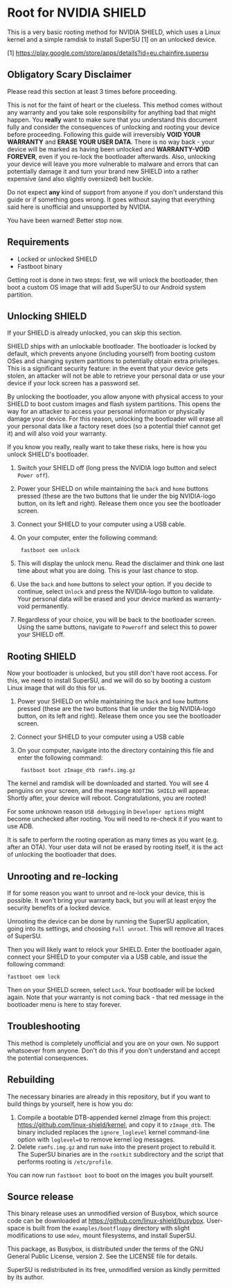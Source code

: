 Root for NVIDIA SHIELD
======================

This is a very basic rooting method for NVIDIA SHIELD, which uses a Linux kernel and a simple ramdisk to install SuperSU [1] on an unlocked device.

[1] https://play.google.com/store/apps/details?id=eu.chainfire.supersu

Obligatory Scary Disclaimer
---------------------------
Please read this section at least 3 times before proceeding.

This is not for the faint of heart or the clueless. This method comes without any warranty and you take sole responsibility for anything bad that might happen. You **really** want to make sure that you understand this document fully and consider the consequences of unlocking and rooting your device before proceeding. Following this guide will irreversibly **VOID YOUR WARRANTY** and **ERASE YOUR USER DATA**. There is no way back - your device will be marked as having been unlocked and **WARRANTY-VOID FOREVER**, even if you re-lock the bootloader afterwards. Also, unlocking your device will leave you more vulnerable to malware and errors that can potentially damage it and turn your brand new SHIELD into a rather expensive (and also slightly oversized) belt buckle.

Do not expect **any** kind of support from anyone if you don't understand this guide or if something goes wrong. It goes without saying that everything said here is unofficial and unsupported by NVIDIA.

You have been warned! Better stop now.

Requirements
------------
- Locked or unlocked SHIELD
- Fastboot binary

Getting root is done in two steps: first, we will unlock the bootloader, then boot a custom OS image that will add SuperSU to our Android system partition.

Unlocking SHIELD
----------------
If your SHIELD is already unlocked, you can skip this section.

SHIELD ships with an unlockable bootloader. The bootloader is locked by default, which prevents anyone (including yourself) from booting custom OSes and changing system partitions to potentially obtain extra privileges. This is a significant security feature: in the event that your device gets stolen, an attacker will not be able to retrieve your personal data or use your device if your lock screen has a password set.

By unlocking the bootloader, you allow anyone with physical access to your SHIELD to boot custom images and flash system partitions. This opens the way for an attacker to access your personal information or physically damage your device. For this reason, unlocking the bootloader will erase all your personal data like a factory reset does (so a potential thief cannot get it) and will also void your warranty.

If you know you really, really want to take these risks, here is how you unlock SHIELD's bootloader.

1. Switch your SHIELD off (long press the NVIDIA logo button and select `Power off`).
2. Power your SHIELD on while maintaining the `back` and `home` buttons pressed (these are the two buttons that lie under the big NVIDIA-logo button, on its left and right). Release them once you see the bootloader screen.
3. Connect your SHIELD to your computer using a USB cable.
4. On your computer, enter the following command:

        fastboot oem unlock

5. This will display the unlock menu. Read the disclaimer and think one last time about what you are doing. This is your last chance to stop.
6. Use the `back` and `home` buttons to select your option. If you decide to continue, select `Unlock` and press the NVIDIA-logo button to validate. Your personal data will be erased and your device marked as warranty-void permanently.
7. Regardless of your choice, you will be back to the bootloader screen. Using the same buttons, navigate to `Poweroff` and select this to power your SHIELD off.

Rooting SHIELD
--------------
Now your bootloader is unlocked, but you still don't have root access. For this, we need to install SuperSU, and we will do so by booting a custom Linux image that will do this for us.

1. Power your SHIELD on while maintaining the `back` and `home` buttons pressed (these are the two buttons that lie under the big NVIDIA-logo button, on its left and right). Release them once you see the bootloader screen.
2. Connect your SHIELD to your computer using a USB cable
3. On your computer, navigate into the directory containing this file and enter the following command:

        fastboot boot zImage_dtb ramfs.img.gz

The kernel and ramdisk will be downloaded and started. You will see 4 penguins on your screen, and the message `ROOTING SHIELD` will appear. Shortly after, your device will reboot. Congratulations, you are rooted!

For some unknown reason `USB debugging` in `Developer options` might become unchecked after rooting. You will need to re-check it if you want to use ADB.

It is safe to perform the rooting operation as many times as you want (e.g. after an OTA). Your user data will not be erased by rooting itself, it is the act of unlocking the bootloader that does.

Unrooting and re-locking
------------------------
If for some reason you want to unroot and re-lock your device, this is possible. It won't bring your warranty back, but you will at least enjoy the security benefits of a locked device.

Unrooting the device can be done by running the SuperSU application, going into its settings, and choosing `Full unroot`. This will remove all traces of SuperSU.

Then you will likely want to relock your SHIELD. Enter the bootloader again, connect your SHIELD to your computer via a USB cable, and issue the following command:

    fastboot oem lock

Then on your SHIELD screen, select `Lock`. Your bootloader will be locked again. Note that your warranty is not coming back - that red message in the bootloader menu is here to stay forever.

Troubleshooting
---------------
This method is completely unofficial and you are on your own. No support whatsoever from anyone. Don't do this if you don't understand and accept the potential consequences.

Rebuilding
----------
The necessary binaries are already in this repository, but if you want to build things by yourself, here is how you do:

1. Compile a bootable DTB-appended kernel zImage from this project: https://github.com/linux-shield/kernel, and copy it to `zImage_dtb`. The binary included replaces the `ignore_loglevel` kernel command-line option with `loglevel=0` to remove kernel log messages.
2. Delete `ramfs.img.gz` and run `make` into the present project to rebuild it. The SuperSU binaries are in the `rootkit` subdirectory and the script that performs rooting is `/etc/profile`.

You can now run `fastboot boot` to boot on the images you built yourself.

Source release
--------------
This binary release uses an unmodified version of Busybox, which source code can be downloaded at https://github.com/linux-shield/busybox. User-space is built from the `examples/bootfloppy` directory with slight modifications to use `mdev`, mount filesystems, and install SuperSU.

This package, as Busybox, is distributed under the terms of the GNU General Public License, version 2. See the LICENSE file for details.

SuperSU is redistributed in its free, unmodified version as kindly permitted by its author.
